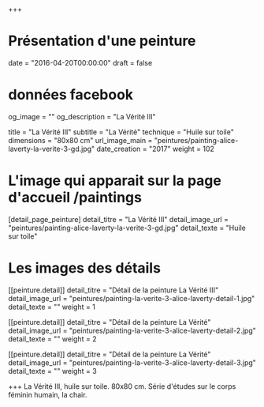 +++
# Présentation d'une peinture
date = "2016-04-20T00:00:00"
draft = false

# données facebook
og_image = ""
og_description = "La Vérité III"

title = "La Vérité III"
subtitle = "La Vérité"
technique = "Huile sur toile"
dimensions = "80x80 cm"
url_image_main = "peintures/painting-alice-laverty-la-verite-3-gd.jpg"
date_creation = "2017"
weight = 102

# L'image qui apparait sur la page d'accueil /paintings
[detail_page_peinture]
detail_titre = "La Vérité III"
detail_image_url = "peintures/painting-alice-laverty-la-verite-3-gd.jpg"
detail_texte = "Huile sur toile"

# Les images des détails
[[peinture.detail]]
detail_titre = "Détail de la peinture La Vérité III"
detail_image_url = "peintures/painting-la-verite-3-alice-laverty-detail-1.jpg"
detail_texte = ""
weight = 1

[[peinture.detail]]
detail_titre = "Détail de la peinture La Vérité"
detail_image_url = "peintures/painting-la-verite-3-alice-laverty-detail-2.jpg"
detail_texte = ""
weight = 2

[[peinture.detail]]
detail_titre = "Détail de la peinture La Vérité"
detail_image_url = "peintures/painting-la-verite-3-alice-laverty-detail-3.jpg"
detail_texte = ""
weight = 3

+++
La Vérité III, huile sur toile. 80x80 cm. Série d'études sur le corps féminin humain, la chair.
